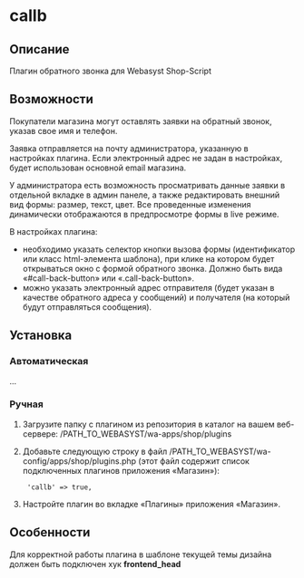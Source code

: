 # callb

## Описание
Плагин обратного звонка для Webasyst Shop-Script

## Возможности
Покупатели магазина могут оставлять заявки на обратный звонок, указав свое имя и телефон.

Заявка отправляется на почту администратора, указанную в настройках плагина. Если электронный адрес не задан в настройках, будет использован основной email магазина.

У администратора есть возможность просматривать данные заявки в отдельной вкладке в админ панеле, а также редактировать внешний вид формы: размер, текст, цвет. Все проведенные изменения динамически отображаются в предпросмотре формы в live режиме.

В настройках плагина:
- необходимо указать селектор кнопки вызова формы (идентификатор или класс html-элемента шаблона), при клике на котором будет открываться окно с формой обратного звонка.
Должно быть вида «#call-back-button» или «.call-back-button».
- можно указать электронный адрес отправителя (будет указан в качестве обратного адреса у сообщений) и получателя (на который будут отправляться сообщения).

## Установка
### Автоматическая
...

### Ручная
1. Загрузите папку с плагином из репозитория в каталог на вашем веб-сервере: /PATH_TO_WEBASYST/wa-apps/shop/plugins

2. Добавьте следующую строку в файл /PATH_TO_WEBASYST/wa-config/apps/shop/plugins.php (этот файл содержит список подключенных плагинов приложения «Магазин»):

		'callb' => true,

3. Настройте плагин во вкладке «Плагины» приложения «Магазин».

## Особенности
Для корректной работы плагина в шаблоне текущей темы дизайна должен быть подключен хук **frontend_head**